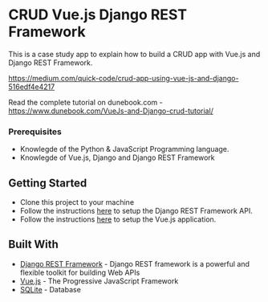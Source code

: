 # CRUD Vue.js Django REST Framework

This is a case study app to explain how to build a CRUD app with Vue.js and Django REST Framework.

https://medium.com/quick-code/crud-app-using-vue-js-and-django-516edf4e4217

Read the complete tutorial on dunebook.com -  https://www.dunebook.com/VueJs-and-Django-crud-tutorial/ 

### Prerequisites
* Knowlegde of the Python & JavaScript Programming language.
* Knowlegde of Vue.js, Django and Django REST Framework

## Getting Started
* Clone this project to your machine
* Follow the instructions [here](https://github.com/nioperas06/crud-vuejs-django-rest-framework/tree/master/subscription-api) to setup the Django REST Framework API.
* Follow the instructions [here](https://github.com/nioperas06/crud-vuejs-django-rest-framework/tree/master/subscription-app) to setup the Vue.js application.

## Built With

* [Django REST Framework](https://www.django-rest-framework.org/) - Django REST framework is a powerful and flexible toolkit for building Web APIs
* [Vue.js](https://vuejs.org/) - The Progressive JavaScript Framework
* [SQLite](https://www.sqlite.org/index.html) - Database
